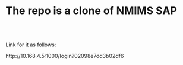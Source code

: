 <h1>The repo is a clone of NMIMS SAP</h1>
<br><br>
<p>Link for it as follows: </p>
<p>http://10.168.4.5:1000/login?02098e7dd3b02df6</p>
